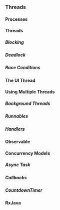 ### Threads

#### Processes

#### Threads

##### Blocking

##### Deadlock

##### Race Conditions

#### The UI Thread

#### Using Multiple Threads

##### Background Threads

##### Runnables

##### Handlers

#### Observable

#### Concurrency Models

##### Async Task

##### Callbacks

##### CountdownTimer

#### RxJava
